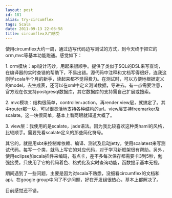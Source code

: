 ```yaml
---
layout: post
id: 181
alias: try-circumflex
tags: Scala
date: 2011-09-13 22:03:58
title: circumflex入门感受
---
```


使用circumflex大约一周，通过边写代码边写测试的方式，到今天终于把它的orm,mvc等基本功能跑通。感觉如下：
<p>1. orm模块：api设计巧妙，用起来很顺手。提供了类似于SQL的DSL来写查询，在编译器的实时查错的帮助下，不易出错。源代码中注释和文档写得很好，连我这刚学scala半个月的新手，读起来都不觉得费力。在测试时，可以方便地根据定义的model，去生成表，还可以在xml中定义测试数据，导进去。有一点需要注意，官方现在仅支持postgresql数据库，其它数据库的支持需自己扩展或搜索。
<p>2. mvc模块：结构很简单，controller+action，再render view层，就搞定了。其中router那一块，可以很灵活地支持各种结构的url。view层支持freemarker及scalate。这一块很简单，基本上看两眼就知道大概了。
<p>3. view层：我使用的是scalate，jade语法。因为我比较喜欢这种类haml的风格，比较顺手。需要先看scalate定义的那些简化符号。
<p>其它的，就是用sbt来控制库依赖、编译、测试及启动jetty，使用scalatest来写测试代码。每写一个类，就马上写它的对应代码，对于学习新框架很有帮助。另外，使用eclipse加scala插件来编码，有点卡，差不多每次保存都需要卡3到5秒，勉强接受。只使用了它的代码着色、格式化及实时查询功能，函数提示基本无视。
<p>期间遇到了一些问题，主要是因为对scala不熟悉，没细看circumflex的文档和api，在google group中问了不少问题，好在开发组很热心，基本上都解决了。
<p>目前感觉还不错。
